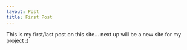 ```yaml
---
layout: Post
title: First Post
---
```


This is my first/last post on this site... next up will be a new site for my project :)
